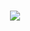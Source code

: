 <p align="center">
<br>
<a href="https://discord.com/users/746739526021677128">
        <img src="https://lanyard.cnrad.dev/api/746739526021677128?idleMessage=%22May%20The%20Code%20Be%20With%20you%22&borderRadius=25px" />
    </a>
</p>
